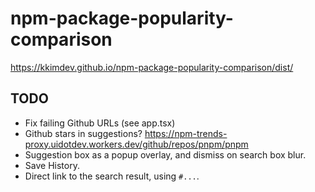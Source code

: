 # npm-package-popularity-comparison

https://kkimdev.github.io/npm-package-popularity-comparison/dist/

## TODO

- Fix failing Github URLs (see app.tsx)
- Github stars in suggestions? https://npm-trends-proxy.uidotdev.workers.dev/github/repos/pnpm/pnpm
- Suggestion box as a popup overlay, and dismiss on search box blur.
- Save History.
- Direct link to the search result, using `#...`.
